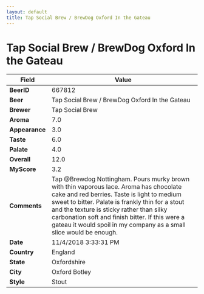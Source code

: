 ```yaml
---
layout: default
title: Tap Social Brew / BrewDog Oxford In the Gateau
---
```


# Tap Social Brew / BrewDog Oxford In the Gateau

| Field         | Value     |
|---------------|-----------|
| **BeerID** | 667812 |
| **Beer** | Tap Social Brew / BrewDog Oxford In the Gateau |
| **Brewer** | Tap Social Brew |
| **Aroma** | 7.0 |
| **Appearance** | 3.0 |
| **Taste** | 6.0 |
| **Palate** | 4.0 |
| **Overall** | 12.0 |
| **MyScore** | 3.2 |
| **Comments** | Tap @Brewdog Nottingham. Pours murky brown with thin vaporous lace. Aroma has chocolate cake and red berries. Taste is light to medium sweet to bitter. Palate is frankly thin for a stout and the texture is sticky rather than silky carbonation soft and finish bitter. If this were a gateau it would spoil in my company as a small slice would be enough. |
| **Date** | 11/4/2018 3:33:31 PM |
| **Country** | England |
| **State** | Oxfordshire |
| **City** | Oxford Botley |
| **Style** | Stout |
